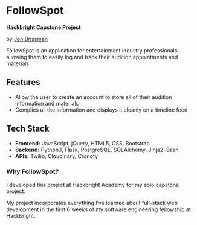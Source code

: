 # FollowSpot

**Hackbright Capstone Project**

by [Jen Brissman](https://www.linkedin.com/in/jenbrissman/)

FollowSpot is an application for entertainment industry professionals - allowing them to easily log and track their audition appointments and materials.

## Features
- Allow the user to create an account to store all of their audition information and materials
- Complies all the information and displays it cleanly on a timeline feed

## Tech Stack
- **Frontend:** JavaScript, jQuery, HTML5, CSS, Bootstrap
- **Backend:** Python3, Flask, PostgreSQL, SQLAlchemy, Jinja2, Bash
- **APIs:** Twilio, Cloudinary, Cronofy


### Why FollowSpot?
I developed this project at Hackbright Academy for my solo capstone project.

My project incorporates everything I’ve learned about full-stack web development in the first 6 weeks of my software engineering fellowship at Hackbright. 
